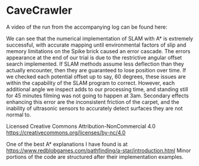 # CaveCrawler

A video of the run from the accompanying log can be found here: 

We can see that the numerical implementation of SLAM with A* is extremely successful, with accurate mapping until environmental 
factors of slip and memory limitations on the Spike brick caused an error cascade. The errors appearance at the end of our trial 
is due to the restrictive angular offset search implemented. If SLAM methods assume less deflection than they actually 
encounter, then they are guaranteed to lose position over time. If we checked each potential offset up to say, 60 degrees, these 
issues are within the capability of the SLAM program to correct. However, each additional angle we inspect adds to our processing 
time, and standing still for 45 minutes filming was not going to happen at 3am. Secondary effects enhancing this error are the 
inconsistent friction of the carpet, and the inability of ultrasonic sensors to accurately detect surfaces they are not normal to.

Licensed Creative Commons Attribution-NonCommercial 4.0
https://creativecommons.org/licenses/by-nc/4.0

One of the best A* explanations I have found is at https://www.redblobgames.com/pathfinding/a-star/introduction.html
Minor portions of the code are structured after their implementation examples.
